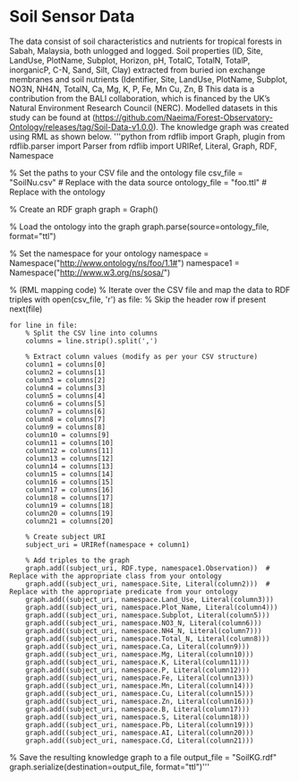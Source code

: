 # Soil Sensor Data
The data consist of soil characteristics and nutrients for tropical forests in Sabah, Malaysia, both unlogged and logged. Soil properties (ID, Site, LandUse, PlotName, Subplot, Horizon, pH, TotalC, TotalN, TotalP, inorganicP, C-N, Sand, Silt, Clay) extracted from buried ion exchange membranes and soil nutrients (Identifier, Site, LandUse, PlotName, Subplot, NO3N, NH4N, TotalN, Ca, Mg, K, P, Fe, Mn Cu, Zn, B This data is a contribution from the BALI collaboration, which is financed by the UK’s Natural Environment Research Council (NERC). Modelled datasets in this study can be found at (https://github.com/Naeima/Forest-Observatory-Ontology/releases/tag/Soil-Data-v1.0.0).
The knowledge graph was created using RML as shown below. 
'''python from rdflib import Graph, plugin
from rdflib.parser import Parser
from rdflib import URIRef, Literal, Graph, RDF, Namespace

% Set the paths to your CSV file and the ontology file
csv_file = "SoilNu.csv"  # Replace with the data source 
ontology_file = "foo.ttl" # Replace with the ontology

% Create an RDF graph
graph = Graph()

% Load the ontology into the graph
graph.parse(source=ontology_file, format="ttl")

% Set the namespace for your ontology
namespace = Namespace("http://www.ontology/ns/foo/1.1#")
namespace1 = Namespace("http://www.w3.org/ns/sosa/")

% (RML mapping code)
% Iterate over the CSV file and map the data to RDF triples
with open(csv_file, 'r') as file:
    % Skip the header row if present
    next(file)

    for line in file:
        % Split the CSV line into columns
        columns = line.strip().split(',')

        % Extract column values (modify as per your CSV structure)
        column1 = columns[0]
        column2 = columns[1]
        column3 = columns[2]
        column4 = columns[3]
        column5 = columns[4]
        column6 = columns[5]
        column7 = columns[6]
        column8 = columns[7]
        column9 = columns[8]
        column10 = columns[9]
        column11 = columns[10]
        column12 = columns[11]
        column13 = columns[12]
        column14 = columns[13]
        column15 = columns[14]
        column16 = columns[15]
        column17 = columns[16]
        column18 = columns[17]
        column19 = columns[18]
        column20 = columns[19]
        column21 = columns[20]

        % Create subject URI
        subject_uri = URIRef(namespace + column1)

        % Add triples to the graph
        graph.add((subject_uri, RDF.type, namespace1.Observation))  # Replace with the appropriate class from your ontology
        graph.add((subject_uri, namespace.Site, Literal(column2)))  # Replace with the appropriate predicate from your ontology
        graph.add((subject_uri, namespace.Land_Use, Literal(column3)))
        graph.add((subject_uri, namespace.Plot_Name, Literal(column4)))
        graph.add((subject_uri, namespace.Subplot, Literal(column5)))
        graph.add((subject_uri, namespace.NO3_N, Literal(column6)))
        graph.add((subject_uri, namespace.NH4_N, Literal(column7)))
        graph.add((subject_uri, namespace.Total_N, Literal(column8)))
        graph.add((subject_uri, namespace.Ca, Literal(column9)))
        graph.add((subject_uri, namespace.Mg, Literal(column10)))
        graph.add((subject_uri, namespace.K, Literal(column11)))
        graph.add((subject_uri, namespace.P, Literal(column12)))
        graph.add((subject_uri, namespace.Fe, Literal(column13)))
        graph.add((subject_uri, namespace.Mn, Literal(column14)))
        graph.add((subject_uri, namespace.Cu, Literal(column15)))
        graph.add((subject_uri, namespace.Zn, Literal(column16)))
        graph.add((subject_uri, namespace.B, Literal(column17)))
        graph.add((subject_uri, namespace.S, Literal(column18)))
        graph.add((subject_uri, namespace.Pb, Literal(column19)))
        graph.add((subject_uri, namespace.AI, Literal(column20)))
        graph.add((subject_uri, namespace.Cd, Literal(column21)))

% Save the resulting knowledge graph to a file
output_file = "SoilKG.rdf"
graph.serialize(destination=output_file, format="ttl")'''
